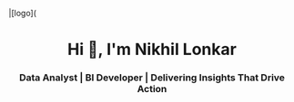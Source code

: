 |[logo](
<h1 align="center">Hi 👋, I'm Nikhil Lonkar</h1>
<h3 align="center">Data Analyst | BI Developer | Delivering Insights That Drive Action</h3>


<p align="left">
</p>
